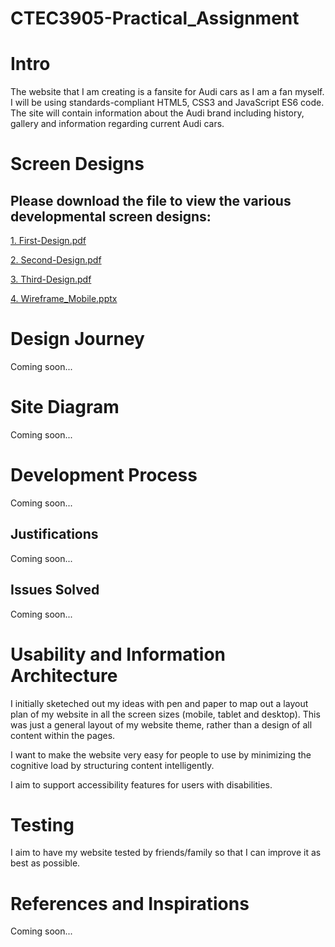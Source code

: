 # CTEC3905-Practical_Assignment

# Intro

The website that I am creating is a fansite for Audi cars as I am a fan myself. I will be using standards-compliant HTML5, CSS3 and JavaScript ES6 code. The site will contain information about the Audi brand including history, gallery and information regarding current Audi cars.

# Screen Designs

## Please download the file to view the various developmental screen designs:

[1. First-Design.pdf](https://github.com/MohammedSheikh/CTEC3905-Practical_Assignment/files/1593995/1.First-Design.pdf)

[2. Second-Design.pdf](https://github.com/MohammedSheikh/CTEC3905-Practical_Assignment/files/1593996/2.Second-Design.pdf)

[3. Third-Design.pdf](https://github.com/MohammedSheikh/CTEC3905-Practical_Assignment/files/1593998/3.Third-Design.pdf)

[4. Wireframe_Mobile.pptx](https://github.com/MohammedSheikh/CTEC3905-Practical_Assignment/files/1593999/4.Wireframe_Mobile.pptx)

# Design Journey

Coming soon...

# Site Diagram

Coming soon...

# Development Process

Coming soon...

## Justifications

Coming soon...

## Issues Solved

Coming soon...

# Usability and Information Architecture

I initially sketeched out my ideas with pen and paper to map out a layout plan of my website in all the screen sizes (mobile, tablet and desktop). This was just a general layout of my website theme, rather than a design of all content within the pages.

I want to make the website very easy for people to use by minimizing the cognitive load by structuring content intelligently.

I aim to support accessibility features for users with disabilities.

# Testing

I aim to have my website tested by friends/family so that I can improve it as best as possible.

# References and Inspirations

Coming soon...
